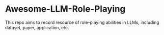 # Awesome-LLM-Role-Playing
This repo aims to record resource of role-playing abilities in LLMs, including dataset, paper, application, etc. 
